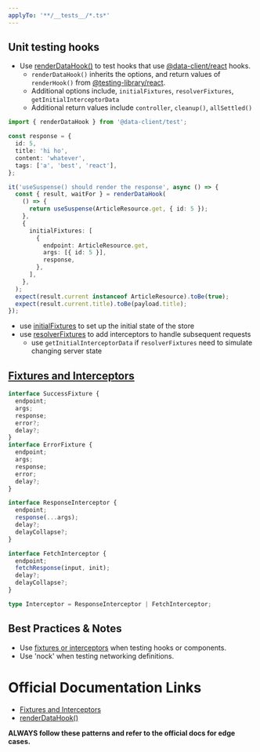 ```yaml
---
applyTo: '**/__tests__/*.ts*'
---
```


## Unit testing hooks

- Use [renderDataHook()](https://dataclient.io/docs/api/renderDataHook) to test hooks that use [@data-client/react](https://dataclient.io/docs) hooks.
  - `renderDataHook()` inherits the options, and return values of `renderHook()` from [@testing-library/react](https://testing-library.com/docs/react-testing-library/api#renderhook).
  - Additional options include, `initialFixtures`, `resolverFixtures`, `getInitialInterceptorData`
  - Additional return values include `controller`, `cleanup()`, `allSettled()`

```ts
import { renderDataHook } from '@data-client/test';

const response = {
  id: 5,
  title: 'hi ho',
  content: 'whatever',
  tags: ['a', 'best', 'react'],
};

it('useSuspense() should render the response', async () => {
  const { result, waitFor } = renderDataHook(
    () => {
      return useSuspense(ArticleResource.get, { id: 5 });
    },
    {
      initialFixtures: [
        {
          endpoint: ArticleResource.get,
          args: [{ id: 5 }],
          response,
        },
      ],
    },
  );
  expect(result.current instanceof ArticleResource).toBe(true);
  expect(result.current.title).toBe(payload.title);
});
```

- use [initialFixtures](https://dataclient.io/docs/api/renderDataHook#optionsinitialfixtures) to set up the initial state of the store
- use [resolverFixtures](https://dataclient.io/docs/api/renderDataHook#optionsresolverfixtures) to add interceptors to handle subsequent requests
  - use `getInitialInterceptorData` if `resolverFixtures` need to simulate changing server state

## [Fixtures and Interceptors](https://dataclient.io/docs/api/Fixtures)

```ts
interface SuccessFixture {
  endpoint;
  args;
  response;
  error?;
  delay?;
}
interface ErrorFixture {
  endpoint;
  args;
  response;
  error;
  delay?;
}
```

```ts
interface ResponseInterceptor {
  endpoint;
  response(...args);
  delay?;
  delayCollapse?;
}

interface FetchInterceptor {
  endpoint;
  fetchResponse(input, init);
  delay?;
  delayCollapse?;
}

type Interceptor = ResponseInterceptor | FetchInterceptor;
```

## Best Practices & Notes

- Use [fixtures or interceptors](https://dataclient.io/docs/api/Fixtures) when testing hooks or components.
- Use 'nock' when testing networking definitions.

# Official Documentation Links

- [Fixtures and Interceptors](https://dataclient.io/docs/api/Fixtures)
- [renderDataHook()](https://dataclient.io/docs/api/renderDataHook)

**ALWAYS follow these patterns and refer to the official docs for edge cases.**